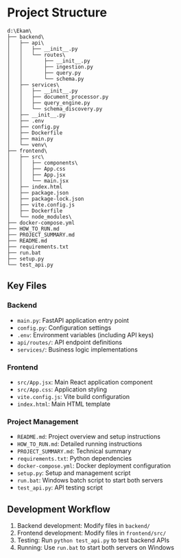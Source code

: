 # Project Structure

```
d:\Ekam\
├── backend\
│   ├── api\
│   │   ├── __init__.py
│   │   └── routes\
│   │       ├── __init__.py
│   │       ├── ingestion.py
│   │       ├── query.py
│   │       └── schema.py
│   ├── services\
│   │   ├── __init__.py
│   │   ├── document_processor.py
│   │   ├── query_engine.py
│   │   └── schema_discovery.py
│   ├── __init__.py
│   ├── .env
│   ├── config.py
│   ├── Dockerfile
│   ├── main.py
│   └── venv\
├── frontend\
│   ├── src\
│   │   ├── components\
│   │   ├── App.css
│   │   ├── App.jsx
│   │   └── main.jsx
│   ├── index.html
│   ├── package.json
│   ├── package-lock.json
│   ├── vite.config.js
│   ├── Dockerfile
│   └── node_modules\
├── docker-compose.yml
├── HOW_TO_RUN.md
├── PROJECT_SUMMARY.md
├── README.md
├── requirements.txt
├── run.bat
├── setup.py
└── test_api.py
```

## Key Files

### Backend
- `main.py`: FastAPI application entry point
- `config.py`: Configuration settings
- `.env`: Environment variables (including API keys)
- `api/routes/`: API endpoint definitions
- `services/`: Business logic implementations

### Frontend
- `src/App.jsx`: Main React application component
- `src/App.css`: Application styling
- `vite.config.js`: Vite build configuration
- `index.html`: Main HTML template

### Project Management
- `README.md`: Project overview and setup instructions
- `HOW_TO_RUN.md`: Detailed running instructions
- `PROJECT_SUMMARY.md`: Technical summary
- `requirements.txt`: Python dependencies
- `docker-compose.yml`: Docker deployment configuration
- `setup.py`: Setup and management script
- `run.bat`: Windows batch script to start both servers
- `test_api.py`: API testing script

## Development Workflow

1. Backend development: Modify files in `backend/`
2. Frontend development: Modify files in `frontend/src/`
3. Testing: Run `python test_api.py` to test backend APIs
4. Running: Use `run.bat` to start both servers on Windows